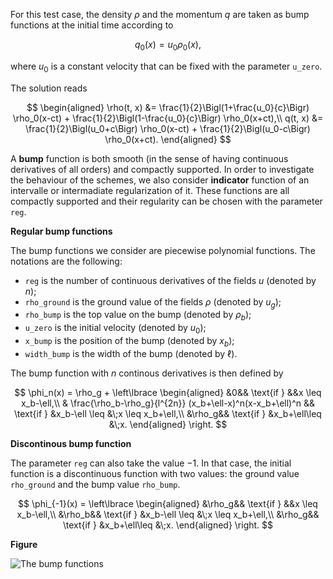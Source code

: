 For this test case, the density $\rho$ and the momentum $q$ are taken as bump functions at the initial time according to

$$
q_0(x) = u_0 \rho_0(x),
$$

where $u_0$ is a constant velocity that can be fixed with the parameter `u_zero`.

The solution reads

$$
\begin{aligned}
\rho(t, x) &= \frac{1}{2}\Bigl(1+\frac{u_0}{c}\Bigr) \rho_0(x-ct) + \frac{1}{2}\Bigl(1-\frac{u_0}{c}\Bigr) \rho_0(x+ct),\\
q(t, x) &= \frac{1}{2}\Bigl(u_0+c\Bigr) \rho_0(x-ct) + \frac{1}{2}\Bigl(u_0-c\Bigr) \rho_0(x+ct).
\end{aligned}
$$

A **bump** function is both smooth (in the sense of having continuous derivatives of all orders) and compactly supported.
In order to investigate the behaviour of the schemes, we also consider **indicator** function of an intervalle or intermadiate regularization of it.
These functions are all compactly supported and their regularity can be chosen with the parameter `reg`.

**Regular bump functions**

The bump functions we consider are piecewise polynomial functions.
The notations are the following:

- `reg` is the number of continuous derivatives of the fields $u$ (denoted by $n$);
- `rho_ground` is the ground value of the fields $\rho$ (denoted by $u_g$);
- `rho_bump` is the top value on the bump (denoted by $\rho_b$);
- `u_zero` is the initial velocity (denoted by $u_0$);
- `x_bump` is the position of the bump (denoted by $x_b$);
- `width_bump` is the width of the bump (denoted by $\ell$).

The bump function with $n$ continous derivatives is then defined by

$$
\phi_n(x) = \rho_g + \left\lbrace
\begin{aligned}
    &0&& \text{if } &&x \leq x_b-\ell,\\
    & \frac{\rho_b-\rho_g}{l^{2n}}
        (x_b+\ell-x)^n(x-x_b+\ell)^n && \text{if } &x_b-\ell \leq &\;x \leq x_b+\ell,\\
    &\rho_g&& \text{if } &x_b+\ell\leq &\;x.
\end{aligned}
\right.
$$

**Discontinous bump function**

The parameter `reg` can also take the value $-1$. In that case, the initial function is a discontinuous function with two values: the ground value `rho_ground` and the bump value `rho_bump`.

$$
\phi_{-1}(x) = \left\lbrace
\begin{aligned}
    &\rho_g&& \text{if } &&x \leq x_b-\ell,\\
    &\rho_b&& \text{if } &x_b-\ell \leq &\;x \leq x_b+\ell,\\
    &\rho_g&& \text{if } &x_b+\ell\leq &\;x.
\end{aligned}
\right.
$$

**Figure**

![](./Dimension1/Acoustics/image_bump.png "The bump functions")